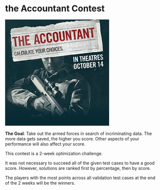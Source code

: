 # the Accountant Contest


![alt tag](https://raw.githubusercontent.com/usernameHed/accountant/master/1.png)

<b>The Goal</b>: Take out the armed forces in search of incriminating data. The more data gets saved, the higher you score. Other aspects of your performance will also affect your score.

This contest is a 2-week optimization challenge.

It was not necessary to succeed all of the given test cases to have a good score. However, solutions are ranked first by percentage, then by score.

The players with the most points across all validation test cases at the end of the 2 weeks will be the winners.
